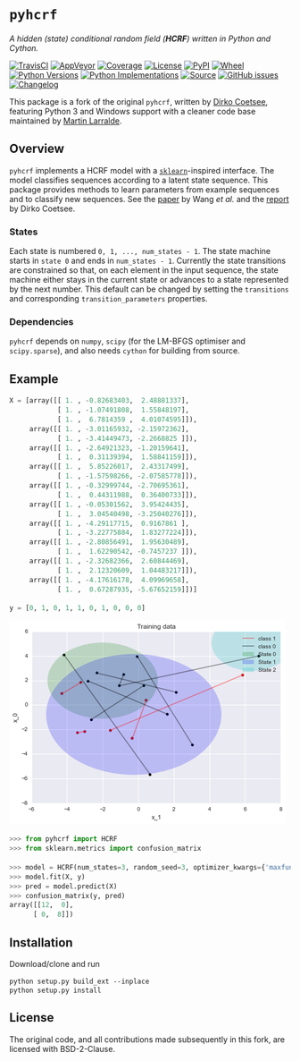 # `pyhcrf`

*A hidden (state) conditional random field (__HCRF__) written in Python and Cython.*

[![TravisCI](https://img.shields.io/travis/althonos/pyhcrf/master.svg?logo=travis&maxAge=600&style=flat-square)](https://travis-ci.com/althonos/pyhcrf/branches)
[![AppVeyor](https://img.shields.io/appveyor/ci/althonos/pyhcrf/master?logo=appveyor&style=flat-square&maxAge=600)](https://ci.appveyor.com/project/althonos/pyhcrf)
[![Coverage](https://img.shields.io/codecov/c/gh/althonos/pyhcrf?style=flat-square&maxAge=3600)](https://codecov.io/gh/althonos/pyhcrf/)
[![License](https://img.shields.io/badge/license-BSD--2--Clause-blue.svg?style=flat-square&maxAge=2678400)](https://choosealicense.com/licenses/bsd-2-clause/)
[![PyPI](https://img.shields.io/pypi/v/pyhcrf.svg?style=flat-square&maxAge=600)](https://pypi.org/project/pyhcrf)
[![Wheel](https://img.shields.io/pypi/wheel/pyhcrf.svg?style=flat-square&maxAge=3600)](https://pypi.org/project/pyhcrf/#files)
[![Python Versions](https://img.shields.io/pypi/pyversions/pyhcrf.svg?style=flat-square&maxAge=600)](https://pypi.org/project/pyhcrf/#files)
[![Python Implementations](https://img.shields.io/pypi/implementation/pyhcrf.svg?style=flat-square&maxAge=600)](https://pypi.org/project/pyhcrf/#files)
[![Source](https://img.shields.io/badge/source-GitHub-303030.svg?maxAge=2678400&style=flat-square)](https://github.com/althonos/pyhcrf/)
[![GitHub issues](https://img.shields.io/github/issues/althonos/pyhcrf.svg?style=flat-square&maxAge=600)](https://github.com/althonos/pyhcrf/issues)
[![Changelog](https://img.shields.io/badge/keep%20a-changelog-8A0707.svg?maxAge=2678400&style=flat-square)](https://github.com/althonos/pyhcrf.py/blob/master/CHANGELOG.md)

This package is a fork of the original `pyhcrf`, written by
[Dirko Coetsee](https://github.com/dirko), featuring Python 3 and Windows support
with a cleaner code base maintained by [Martin Larralde](https://github.com/althonos).

## Overview

`pyhcrf` implements a HCRF model with a [`sklearn`](https://scikit-learn.org/)-inspired
interface. The model classifies sequences according to a latent state sequence.
This package provides methods to learn parameters from example sequences and to
classify new sequences. See the [paper](http://people.csail.mit.edu/sybor/cvpr06_wang.pdf)
by Wang *et al.* and the [report](https://api.semanticscholar.org/CorpusID:61776334)
by Dirko Coetsee.

### States
Each state is numbered `0, 1, ..., num_states - 1`. The state machine starts
in `state 0` and ends in `num_states - 1`. Currently the state transitions are
constrained so that, on each element in the input sequence, the state machine
either stays in the current state or advances to a state represented by the
next number.  This default can be changed by setting the `transitions` and
corresponding `transition_parameters` properties.

### Dependencies
`pyhcrf` depends on `numpy`, `scipy` (for the LM-BFGS optimiser and `scipy.sparse`),
and also needs `cython` for building from source.

## Example

```python
X = [array([[ 1. , -0.82683403,  2.48881337],
            [ 1. , -1.07491808,  1.55848197],
            [ 1. ,  6.7814359 ,  4.01074595]]),
     array([[ 1. , -3.01165932, -2.15972362],
            [ 1. , -3.41449473, -2.2668825 ]]),
     array([[ 1. , -2.64921323, -1.20159641],
            [ 1. ,  0.31139394,  1.58841159]]),
     array([[ 1. ,  5.85226017,  2.43317499],
            [ 1. , -1.57598266, -2.07585778]]),
     array([[ 1. , -0.32999744, -2.70695361],
            [ 1. ,  0.44311988,  0.36400733]]),
     array([[ 1. , -0.05301562,  3.95424435],
            [ 1. ,  3.04540498, -3.25040276]]),
     array([[ 1. , -4.29117715,  0.9167861 ],
            [ 1. , -3.22775884,  1.83277224]]),
     array([[ 1. , -2.80856491,  1.95630489],
            [ 1. ,  1.62290542, -0.7457237 ]]),
     array([[ 1. , -2.32682366,  2.60844469],
            [ 1. ,  2.12320609,  1.04483217]]),
     array([[ 1. , -4.17616178,  4.09969658],
            [ 1. ,  0.67287935, -5.67652159]])]

y = [0, 1, 0, 1, 1, 0, 1, 0, 0, 0]
```

![Training examples](https://raw.githubusercontent.com/althonos/pyhcrf/master/static/training_examples.png)

```python
>>> from pyhcrf import HCRF
>>> from sklearn.metrics import confusion_matrix

>>> model = HCRF(num_states=3, random_seed=3, optimizer_kwargs={'maxfun':200})
>>> model.fit(X, y)
>>> pred = model.predict(X)
>>> confusion_matrix(y, pred)
array([[12,  0],
      [ 0,  8]])
```


## Installation
Download/clone and run

```
python setup.py build_ext --inplace
python setup.py install
```


## License

The original code, and all contributions made subsequently in this fork, are
licensed with BSD-2-Clause.
